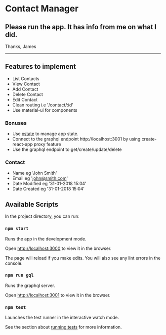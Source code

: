 # Contact Manager

## Please run the app.  It has info from me on what I did.

Thanks,  James

<hr />

## Features to implement

- List Contacts
- View Contact
- Add Contact
- Delete Contact
- Edit Contact
- Clean routing i.e '/contact/:id'
- Use material-ui for components

### Bonuses

- Use [xstate](https://xstate.js.org/docs) to manage app state.
- Connect to the graphql endpoint http://localhost:3001 by using create-react-app proxy feature
- Use the graphql endpoint to get/create/update/delete

### Contact

- Name eg 'John Smith'
- Email eg 'john@smith.com'
- Date Modified eg '31-01-2018 15:04'
- Date Created eg '31-01-2018 15:04'

## Available Scripts

In the project directory, you can run:

### `npm start`

Runs the app in the development mode.

Open [http://localhost:3000](http://localhost:3000) to view it in the browser.

The page will reload if you make edits.
You will also see any lint errors in the console.

### `npm run gql`

Runs the graphql server.

Open [http://localhost:3001](http://localhost:3001) to view it in the browser.

### `npm test`

Launches the test runner in the interactive watch mode.

See the section about [running tests](https://facebook.github.io/create-react-app/docs/running-tests) for more information.
